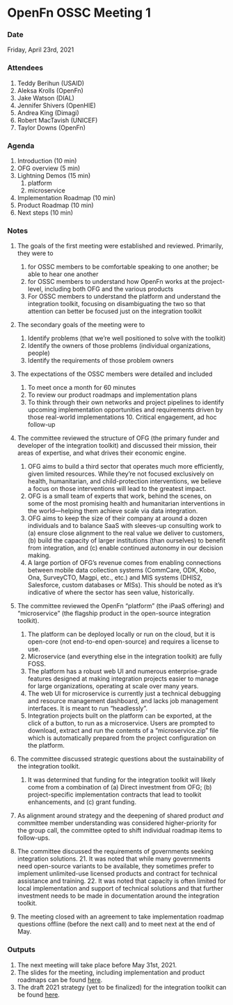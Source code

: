 # OpenFn OSSC Meeting 1

### Date

Friday, April 23rd, 2021

### Attendees

1. Teddy Berihun (USAID)
2. Aleksa Krolls (OpenFn)
3. Jake Watson (DIAL)
4. Jennifer Shivers (OpenHIE)
5. Andrea King (Dimagi)
6. Robert MacTavish (UNICEF)
7. Taylor Downs (OpenFn)

### Agenda

1. Introduction (10 min)
2. OFG overview (5 min)
3. Lightning Demos (15 min)
   1. platform
   2. microservice
4. Implementation Roadmap (10 min)
5. Product Roadmap (10 min)
6. Next steps (10 min)

### Notes

1.  The goals of the first meeting were established and reviewed. Primarily,
    they were to

    1. for OSSC members to be comfortable speaking to one another; be able to
       hear one another
    2. for OSSC members to understand how OpenFn works at the project-level,
       including both OFG and the various products
    3. For OSSC members to understand the platform and understand the
       integration toolkit, focusing on disambiguating the two so that attention
       can better be focused just on the integration toolkit

2.  The secondary goals of the meeting were to

    1. Identify problems (that we’re well positioned to solve with the toolkit)
    2. Identify the owners of those problems (individual organizations, people)
    3. Identify the requirements of those problem owners

3.  The expectations of the OSSC members were detailed and included

    1. To meet once a month for 60 minutes
    2. To review our product roadmaps and implementation plans
    3. To think through their own networks and project pipelines to identify
       upcoming implementation opportunities and requirements driven by those
       real-world implementations 10. Critical engagement, ad hoc follow-up

4.  The committee reviewed the structure of OFG (the primary funder and
    developer of the integration toolkit) and discussed their mission, their
    areas of expertise, and what drives their economic engine.

    1.  OFG aims to build a third sector that operates much more efficiently,
        given limited resources. While they’re not focused exclusively on
        health, humanitarian, and child-protection interventions, we believe a
        focus on those interventions will lead to the greatest impact.
    2.  OFG is a small team of experts that work, behind the scenes, on some of
        the most promising health and humanitarian interventions in the
        world—helping them achieve scale via data integration.
    3.  OFG aims to keep the size of their company at around a dozen individuals
        and to balance SaaS with sleeves-up consulting work to (a) ensure close
        alignment to the real value we deliver to customers, (b) build the
        capacity of larger institutions (than ourselves) to benefit from
        integration, and (c) enable continued autonomy in our decision making.
    4.  A large portion of OFG’s revenue comes from enabling connections between
        mobile data collection systems (CommCare, ODK, Kobo, Ona, SurveyCTO,
        Magpi, etc., etc.) and MIS systems (DHIS2, Salesforce, custom databases
        or MISs). This should be noted as it’s indicative of where the sector
        has seen value, historically.

5.  The committee reviewed the OpenFn “platform” (the iPaaS offering) and
    “microservice” (the flagship product in the open-source integration
    toolkit).

    1. The platform can be deployed locally or run on the cloud, but it is
       open-core (not end-to-end open-source) and requires a license to use.
    2. Microservice (and everything else in the integration toolkit) are fully
       FOSS.
    3. The platform has a robust web UI and numerous enterprise-grade features
       designed at making integration projects easier to manage for large
       organizations, operating at scale over many years.
    4. The web UI for microservice is currently just a technical debugging and
       resource management dashboard, and lacks job management interfaces. It is
       meant to run “headlessly”.
    5. Integration projects built on the platform can be exported, at the click
       of a button, to run as a microservice. Users are prompted to download,
       extract and run the contents of a “microservice.zip” file which is
       automatically prepared from the project configuration on the platform.

6.  The committee discussed strategic questions about the sustainability of the
    integration toolkit.

    1. It was determined that funding for the integration toolkit will likely
       come from a combination of (a) Direct investment from OFG; (b)
       project-specific implementation contracts that lead to toolkit
       enhancements, and (c) grant funding.

7.  As alignment around strategy and the deepening of shared product _and_
    committee member understanding was considered higher-priority for the group
    call, the committee opted to shift individual roadmap items to follow-ups.

8.  The committee discussed the requirements of governments seeking integration
    solutions. 21. It was noted that while many governments need open-source
    variants to be available, they sometimes prefer to implement unlimited-use
    licensed products and contract for technical assistance and training. 22. It
    was noted that capacity is often limited for local implementation and
    support of technical solutions and that further investment needs to be made
    in documentation around the integration toolkit.

9.  The meeting closed with an agreement to take implementation roadmap
    questions offline (before the next call) and to meet next at the end of May.

### Outputs

1. The next meeting will take place before May 31st, 2021.
2. The slides for the meeting, including implementation and product roadmaps can
   be found
   [here](https://docs.google.com/presentation/d/1DfcjS-xBVZv_gCuaMNgl09djnxJSnHqeoKoj1xDkIrQ/edit#slide=id.gd324ee84de_1_415).
3. The draft 2021 strategy (yet to be finalized) for the integration toolkit can
   be found
   [here](https://github.com/OpenFn/governance/blob/main/strategy/2021.md).
